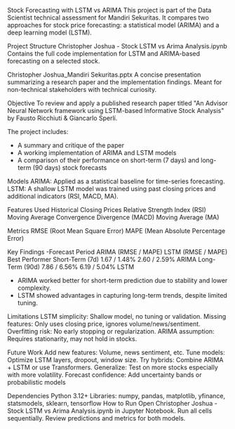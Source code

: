 Stock Forecasting with LSTM vs ARIMA
This project is part of the Data Scientist technical assessment for Mandiri Sekuritas. 
It compares two approaches for stock price forecasting: a statistical model (ARIMA) and a deep learning model (LSTM).

Project Structure
Christopher Joshua - Stock LSTM vs Arima Analysis.ipynb
Contains the full code implementation for LSTM and ARIMA-based forecasting on a selected stock.

Christopher Joshua_Mandiri Sekuritas.pptx
A concise presentation summarizing a research paper and the implementation findings. Meant for non-technical stakeholders with technical curiosity.

Objective
To review and apply a published research paper titled "An Advisor Neural Network framework using LSTM-based Informative Stock Analysis"
by Fausto Ricchiuti & Giancarlo Sperlí.

The project includes:

- A summary and critique of the paper
- A working implementation of ARIMA and LSTM models
- A comparison of their performance on short-term (7 days) and long-term (90 days) stock forecasts


Models
ARIMA: Applied as a statistical baseline for time-series forecasting.
LSTM: A shallow LSTM model was trained using past closing prices and additional indicators (RSI, MACD, MA).

Features Used
Historical Closing Prices
Relative Strength Index (RSI)
Moving Average Convergence Divergence (MACD)
Moving Average (MA)

Metrics
RMSE (Root Mean Square Error)
MAPE (Mean Absolute Percentage Error)

Key Findings
-Forecast Period	ARIMA (RMSE / MAPE)	LSTM (RMSE / MAPE)	Best Performer
 Short-Term (7d)	1.67 / 1.48%	2.60 / 2.59%	ARIMA
 Long-Term (90d)	7.86 / 6.56%	6.19 / 5.04%	LSTM
- ARIMA worked better for short-term prediction due to stability and lower complexity.
- LSTM showed advantages in capturing long-term trends, despite limited tuning.

Limitations
LSTM simplicity: Shallow model, no tuning or validation.
Missing features: Only uses closing price, ignores volume/news/sentiment.
Overfitting risk: No early stopping or regularization.
ARIMA assumption: Requires stationarity, may not hold in stocks.


Future Work
Add new features: Volume, news sentiment, etc.
Tune models: Optimize LSTM layers, dropout, window size.
Try hybrids: Combine ARIMA + LSTM or use Transformers.
Generalize: Test on more stocks especially with more volatility.
Forecast confidence: Add uncertainty bands or probabilistic models


Dependencies
Python 3.12+
Libraries: numpy, pandas, matplotlib, yfinance, statsmodels, sklearn, tensorflow
How to Run
Open Christopher Joshua - Stock LSTM vs Arima Analysis.ipynb in Jupyter Notebook.
Run all cells sequentially.
Review predictions and metrics for both models.
